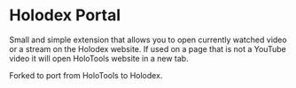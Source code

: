 # Holodex Portal

Small and simple extension that allows you to open currently watched video or a stream on the Holodex website. If used on a page that is not a YouTube video it will open HoloTools website in a new tab.

Forked to port from HoloTools to Holodex.
